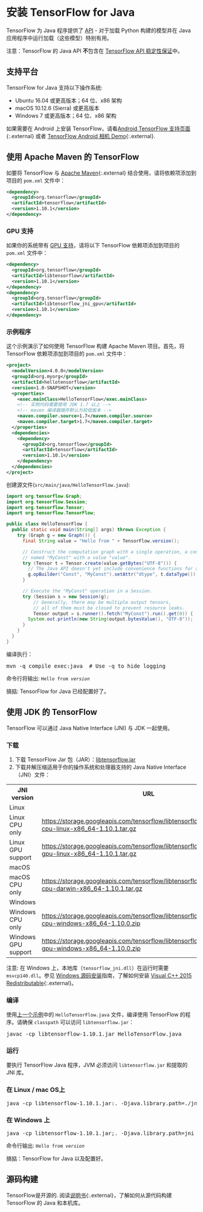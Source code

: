 # 安装 TensorFlow for Java

TensorFlow 为 Java 程序提供了 [API](https://www.tensorflow.org/api_docs/java/reference/org/tensorflow/package-summary) -  对于加载 Python 构建的模型并在 Java 应用程序中运行加载（这些模型）特别有用。

注意：TensorFlow 的 Java API **不**包含在 [TensorFlow API 稳定性保证](../guide/version_compat.md)中。

## 支持平台

TensorFlow for Java 支持以下操作系统:

* Ubuntu 16.04 或更高版本；64 位、x86 架构
* macOS 10.12.6 (Sierra) 或更高版本
* Windows 7 或更高版本；64 位、x86 架构

如果需要在 Android 上安装 TensorFlow，请看[Android TensorFlow 支持页面](https://github.com/tensorflow/tensorflow/tree/master/tensorflow/contrib/android){:.external} 或者 [TensorFlow Android 相机 Demo](https://github.com/tensorflow/tensorflow/tree/master/tensorflow/examples/android){:.external}.

## 使用 Apache Maven 的 TensorFlow

如要将 TensorFlow 与 [Apache Maven](https://maven.apache.org){:.external} 结合使用，请将依赖项添加到项目的 `pom.xml` 文件中：

```xml
<dependency>
  <groupId>org.tensorflow</groupId>
  <artifactId>tensorflow</artifactId>
  <version>1.10.1</version>
</dependency>
```

### GPU 支持

如果你的系统带有 [GPU 支持](./gpu.md)，请将以下 TensorFlow 依赖项添加到项目的 `pom.xml` 文件中：

```xml
<dependency>
  <groupId>org.tensorflow</groupId>
  <artifactId>libtensorflow</artifactId>
  <version>1.10.1</version>
</dependency>
<dependency>
  <groupId>org.tensorflow</groupId>
  <artifactId>libtensorflow_jni_gpu</artifactId>
  <version>1.10.1</version>
</dependency>
```

### 示例程序

这个示例演示了如何使用 TensorFlow 构建 Apache Maven 项目。首先，将 TensorFlow 依赖项添加到项目的 `pom.xml` 文件中：

```xml
<project>
  <modelVersion>4.0.0</modelVersion>
  <groupId>org.myorg</groupId>
  <artifactId>hellotensorflow</artifactId>
  <version>1.0-SNAPSHOT</version>
  <properties>
    <exec.mainClass>HelloTensorFlow</exec.mainClass>
	<!-- 实例代码需要使用 JDK 1.7 以上 -->
	<!-- maven 编译器插件默认为较低版本 -->
	<maven.compiler.source>1.7</maven.compiler.source>
	<maven.compiler.target>1.7</maven.compiler.target>
  </properties>
  <dependencies>
    <dependency>
	  <groupId>org.tensorflow</groupId>
	  <artifactId>tensorflow</artifactId>
	  <version>1.10.1</version>
	</dependency>
  </dependencies>
</project>
```

创建源文件(`src/main/java/HelloTensorFlow.java`):

```java
import org.tensorflow.Graph;
import org.tensorflow.Session;
import org.tensorflow.Tensor;
import org.tensorflow.TensorFlow;

public class HelloTensorFlow {
  public static void main(String[] args) throws Exception {
	try (Graph g = new Graph()) {
	  final String value = "Hello from " + TensorFlow.version();

	  // Construct the computation graph with a single operation, a constant
	  // named "MyConst" with a value "value".
	  try (Tensor t = Tensor.create(value.getBytes("UTF-8"))) {
	    // The Java API doesn't yet include convenience functions for adding operations.
		g.opBuilder("Const", "MyConst").setAttr("dtype", t.dataType()).setAttr("value", t).build();
	  }

	  // Execute the "MyConst" operation in a Session.
	  try (Session s = new Session(g);
	      // Generally, there may be multiple output tensors,
		  // all of them must be closed to prevent resource leaks.
		  Tensor output = s.runner().fetch("MyConst").run().get(0)) {
	    System.out.println(new String(output.bytesValue(), "UTF-8"));
	  }
    }
  }
}
```

编译执行：

<pre class="devsite-terminal prettyprint lang-bsh">
mvn -q compile exec:java  # Use -q to hide logging
</pre>

命令行将输出: <code>Hello from <em>version</em></code>

搞掂: TensorFlow for Java 已经配置好了。

## 使用 JDK 的 TensorFlow

TensorFlow 可以通过 Java Native Interface (JNI) 与 JDK 一起使用。

### 下载

1. 下载 TensorFlow Jar 包（JAR）：[libtensorflow.jar](https://storage.googleapis.com/tensorflow/libtensorflow/libtensorflow-1.10.1.jar)
2. 下载并解压缩适用于你的操作系统和处理器支持的 Java Native Interface（JNI）文件：

<table>
  <tr><th>JNI version</th><th>URL</th></tr>
  <tr class="alt"><td colspan="2">Linux</td></tr>
  <tr>
    <td>Linux CPU only</td>
    <td class="devsite-click-to-copy"><a href="https://storage.googleapis.com/tensorflow/libtensorflow/libtensorflow_jni-cpu-linux-x86_64-1.10.1.tar.gz">https://storage.googleapis.com/tensorflow/libtensorflow/libtensorflow_jni-cpu-linux-x86_64-1.10.1.tar.gz</a></td>
  </tr>
  <tr>
    <td>Linux GPU support</td>
    <td class="devsite-click-to-copy"><a href="https://storage.googleapis.com/tensorflow/libtensorflow/libtensorflow_jni-gpu-linux-x86_64-1.10.1.tar.gz">https://storage.googleapis.com/tensorflow/libtensorflow/libtensorflow_jni-gpu-linux-x86_64-1.10.1.tar.gz</a></td>
  </tr>
  <tr class="alt"><td colspan="2">macOS</td></tr>
  <tr>
    <td>macOS CPU only</td>
    <td class="devsite-click-to-copy"><a href="https://storage.googleapis.com/tensorflow/libtensorflow/libtensorflow_jni-cpu-darwin-x86_64-1.10.1.tar.gz">https://storage.googleapis.com/tensorflow/libtensorflow/libtensorflow_jni-cpu-darwin-x86_64-1.10.1.tar.gz</a></td>
  </tr>
  <tr class="alt"><td colspan="2">Windows</td></tr>
  <tr>
    <td>Windows CPU only</td>
    <td class="devsite-click-to-copy"><a href="https://storage.googleapis.com/tensorflow/libtensorflow/libtensorflow_jni-cpu-windows-x86_64-1.10.0.zip">https://storage.googleapis.com/tensorflow/libtensorflow/libtensorflow_jni-cpu-windows-x86_64-1.10.0.zip</a></td>
  </tr>
  <tr>
    <td>Windows GPU support</td>
    <td class="devsite-click-to-copy"><a href="https://storage.googleapis.com/tensorflow/libtensorflow/libtensorflow_jni-gpu-windows-x86_64-1.10.0.zip">https://storage.googleapis.com/tensorflow/libtensorflow/libtensorflow_jni-gpu-windows-x86_64-1.10.0.zip</a></td>
  </tr>
</table>

注意: 在 Windows 上，本地库（`tensorflow_jni.dll`）在运行时需要 `msvcp140.dll`。参见 [Windows 源码安装](./source_windows.md)指南，了解如何安装 [Visual C++ 2015 Redistributable](https://www.microsoft.com/en-us/download/details.aspx?id=48145){:.external}。

### 编译

使用[上一个示例](#example)中的 `HelloTensorFlow.java` 文件，编译使用 TensorFlow 的程序。请确保 `classpath` 可以访问 `libtensorflow.jar`：

<pre class="devsite-terminal devsite-click-to-copy">
javac -cp libtensorflow-1.10.1.jar HelloTensorFlow.java
</pre>

### 运行

要执行 TensorFlow Java 程序，JVM 必须访问 `libtensorflow.jar` 和提取的 JNI 库。

<div class="ds-selector-tabs">
<section>
<h3>在 Linux / mac OS上</h3>
<pre class="devsite-terminal devsite-click-to-copy">java -cp libtensorflow-1.10.1.jar:. -Djava.library.path=./jni HelloTensorFlow</pre>
</section>
<section>
<h3>在 Windows 上</h3>
<pre class="devsite-terminal tfo-terminal-windows devsite-click-to-copy">java -cp libtensorflow-1.10.1.jar;. -Djava.library.path=jni HelloTensorFlow</pre>
</section>
</div><!--/ds-selector-tabs-->

命令行输出: <code>Hello from <em>version</em></code>

搞掂：TensorFlow for Java 以及配置好。

## 源码构建

TensorFlow是开源的. 阅读[说明书](https://github.com/tensorflow/tensorflow/blob/master/tensorflow/java/README.md){:.external}，了解如何从源代码构建 TensorFlow 的 Java 和本机库。
